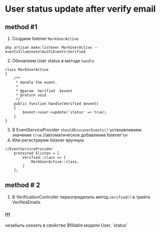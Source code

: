 # User status update after verify email
## method #1
1. Создаем listener `MarkUserActive`.
``` 
php artisan make:listener MarkUserActive --event=Illuminate\Auth\Events\Verified
```
2. Обновляем User status в методе `handle`
```
class MarkUserActive
{
    /**
     * Handle the event.
     *
     * @param  Verified  $event
     * @return void
     */
    public function handle(Verified $event)
    {
        $event->user->update('status' => true);
    }
}
```
3. В EventServiceProvider `shouldDiscoverEvents()` устанавливаем значение `true` //автоматическое добавление listener'ov
4. Или регистриуем listener вручную
```
//EventServiceProvider
    protected $listen = [
        Verified::class => [
            MarkUserActive::class,
        ]
    ];
 ```
 ## method # 2
 1. В VerificationController переопределить метод `verified()` в трейта VerifiesEmails

### !!!
незабыть указать в свойстве $fillable модели User, 'status'
 
